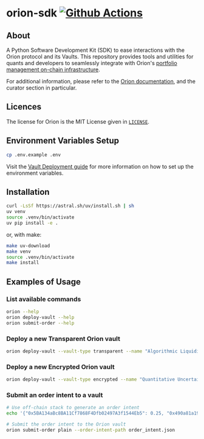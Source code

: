 # orion-sdk [![Github Actions][gha-badge]][gha]

[gha]: https://github.com/OrionFinanceAI/orion-sdk/actions
[gha-badge]: https://github.com/OrionFinanceAI/orion-sdk/actions/workflows/build.yml/badge.svg

## About

A Python Software Development Kit (SDK) to ease interactions with the Orion protocol and its Vaults. This repository provides tools and utilities for quants and developers to seamlessly integrate with Orion's [portfolio management on-chain infrastructure](https://github.com/OrionFinanceAI/protocol).

For additional information, please refer to the [Orion documentation](https://docs.orionfinance.ai), and the curator section in particular.

## Licences

The license for Orion is the MIT License given in [`LICENSE`](./LICENSE).

## Environment Variables Setup

```bash
cp .env.example .env
```

Visit the [Vault Deployment guide](https://docs.orionfinance.ai/curator/orion_sdk/deploy) for more information on how to set up the environment variables.

## Installation

```bash
curl -LsSf https://astral.sh/uv/install.sh | sh
uv venv
source .venv/bin/activate
uv pip install -e .
```

or, with make:

```bash
make uv-download
make venv
source .venv/bin/activate
make install
```

## Examples of Usage

### List available commands

```bash
orion --help
orion deploy-vault --help
orion submit-order --help
```

### Deploy a new Transparent Orion vault

```bash
orion deploy-vault --vault-type transparent --name "Algorithmic Liquidity Provision & Hedging Agent" --symbol "ALPHA" --fee-type hard_hurdle --performance-fee 100 --management-fee 10
```

### Deploy a new Encrypted Orion vault

```bash
orion deploy-vault --vault-type encrypted --name "Quantitative Uncertainty Analysis of Network Topologies" --symbol "QUANT" --fee-type high_water_mark --performance-fee 0 --management-fee 20
```

### Submit an order intent to a vault

```bash
# Use off-chain stack to generate an order intent
echo '{"0x5BA134aBc8BA11Cf7868F4Dfb02497A3f1544Eb5": 0.25, "0x490a81a1939762E6AA87C68C346A0be5E21B466c": 0.02, "0x8A359aAfbf0DF440B34bb97445d981C1944CD053": 0.015, "0xbD39EeAd46c3f28EB8309A74641ab9Ef947FFc83": 0.0255, "0x6b2741F97Ea3EA9C5bFeEa33575d1E73c4481010": 0.06, "0x58f7aaE7B2c017F74B7403C9e89537f43B13bE87": 0.40, "0x28345814d210f2FE11C8de03236f0Ba7b603D282": 0.22, "0x484fF4FB5Ca053b47e5e0490C363b5ea38bB2adF": 0.0095}' > order_intent.json

# Submit the order intent to the Orion vault
orion submit-order plain --order-intent-path order_intent.json
```
